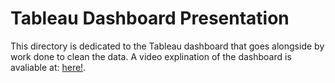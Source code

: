 # Tableau Dashboard Presentation

This directory is dedicated to the Tableau dashboard that goes alongside by work done to clean the data. A video explination of the dashboard is avaliable at: [here!](https://youtu.be/2tMG1D5jQ3M).